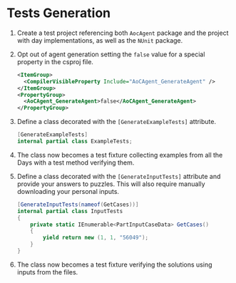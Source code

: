 # Tests Generation

1. Create a test project referencing both `AocAgent` package and the project with day implementations, as well as the `NUnit` package.
2. Opt out of agent generation setting the `false` value for a special property in the csproj file.

    ```xml
    <ItemGroup>
      <CompilerVisibleProperty Include="AoCAgent_GenerateAgent" />
    </ItemGroup>
    <PropertyGroup>
      <AoCAgent_GenerateAgent>false</AoCAgent_GenerateAgent>
    </PropertyGroup>
    ```

3. Define a class decorated with the `[GenerateExampleTests]` attribute.

    ```cs
    [GenerateExampleTests]
    internal partial class ExampleTests;
    ```

4. The class now becomes a test fixture collecting examples from all the Days with a test method verifying them.

5. Define a class decorated with the `[GenerateInputTests]` attribute and provide your answers to puzzles. This will also require manually downloading your personal inputs.

    ```cs
    [GenerateInputTests(nameof(GetCases))]
    internal partial class InputTests
    {
        private static IEnumerable<PartInputCaseData> GetCases()
        {
            yield return new (1, 1, "56049");
        }
    }
    ```

6. The class now becomes a test fixture verifying the solutions using inputs from the files.

